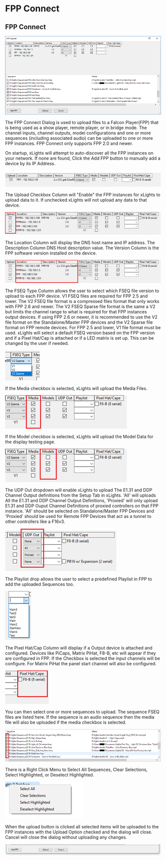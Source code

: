 # FPP Connect

## FPP Connect

![FPP Connect Dialog](<../../../.gitbook/assets/image (514) (1).png>)

The FPP Connect Dialog is used to upload files to a Falcon Player(FPP) that is being used as a show player, remote player, or in bridge mode. The channel inputs, channel outputs, model configurations and one or more sequences (including associated audio) can be uploaded to one or more FPP instances. FPP Connect only supports FPP 2.0 and newer.

On startup, xLights will attempt to auto-discover all the FPP instances on your network. If none are found, Click the Add FPP button to manually add a device by its IP Address.

![List of FPP Devices](<../../../.gitbook/assets/image (566).png>)

The Upload Checkbox Column will "Enable" the FPP instances for xLights to upload data to it. If unchecked xLights will not upload any data to that device.

![Upload Enable Column](<../../../.gitbook/assets/image (481).png>)

The Location Column will display the DNS host name and IP address. The Description Column DNS Host description value. The Version Column is the FPP software version installed on the device.

![FPP Host Information, IP Address and Version ](<../../../.gitbook/assets/image (792).png>)

The FSEQ Type Column allows the user to select which FSEQ file version to upload to each FPP device. V1 FSEQ files are required for FPP 2.5 and lower. The V2 FSEQ file format is a compressed files format that only works with FPP 2.6 and newer. The V2 FSEQ Sparse file format is the same a V2 but limits the channel range to what is required for that FPP instances output devices. If using FPP 2.6 or newer, it is recommended to use the V2 file format on the Standalone/Master FPP devices and the V2 Sparse file format on FPP remote devices. For FPP 2.5 and lower, V1 file format must be used. xLights will select a default FSEQ version based on the FPP version and if a Pixel Hat/Cap is attached or if a LED matrix is set up. This can be changed by the user if needed.

![FSEQ Version Selector](<../../../.gitbook/assets/image (394) (1).png>)

If the Media checkbox is selected, xLights will upload the Media Files.

![Media Upload Column](<../../../.gitbook/assets/image (16) (1).png>)

If the Model checkbox is selected, xLights will upload the Model Data for the display testing page.

![Model Upload Column](<../../../.gitbook/assets/image (216) (1).png>)

The UDP Out dropdown will enable xLights to upload The E1.31 and DDP Channel Output definitions from the Setup Tab in xLights. 'All' will uploads All the E1.31 and DDP Channel Output Definitions, 'Proxied' will only upload E1.31 and DDP Ouput Channel Definitions of proxied controllers on that FPP instance. 'All' should be selected on Standalone/Master FPP Devices and 'Proxied' should be used for Remote FPP Devices that act as a tunnel to other controllers like a F16v3.

![](<../../../.gitbook/assets/image (25) (1).png>)

The Playlist drop allows the user to select a predefined Playlist in FPP to add the uploaded Sequences too.

![PlayList Drop-Down](<../../../.gitbook/assets/image (800).png>)

The Pixel Hat/Cap Column will display if a Output device is attached and configured. Devices like PiCaps, Matrix PiHat, F8-B, etc will appear if they are configured in FPP. If the Checkbox is selected the input channels will be configure. For Matrix PiHat the panel start channel will also be configured.

![Hat/Cap Information](<../../../.gitbook/assets/image (557).png>)

You can then select one or more sequences to upload. The sequence FSEQ files are listed here. If the sequence is an audio sequence then the media file will also be uploaded if the media checkbox is selected.

![Sequence Selection](<../../../.gitbook/assets/image (653).png>)

There is a Right Click Menu to Select All Sequences, Clear Selections, Select Highlighted, or Deselect Highlighted.

![](<../../../.gitbook/assets/image (315).png>)

When the upload button is clicked all selected items will be uploaded to the FPP instances with the Upload Option checked and the dialog will close. Cancel will close the dialog without uploading any changes.

![Add FPP, Upload, and Cancel Button](<../../../.gitbook/assets/image (483).png>)
